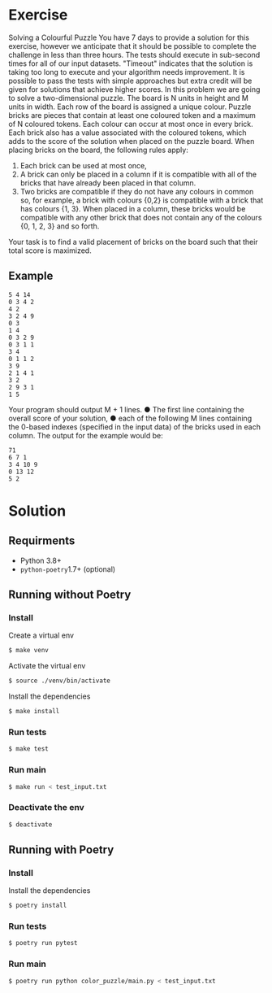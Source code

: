 # Exercise

Solving a Colourful Puzzle
You have 7 days to provide a solution for this exercise, however we anticipate that it should be
possible to complete the challenge in less than three hours. The tests should execute in
sub-second times for all of our input datasets. "Timeout" indicates that the solution is taking too long
to execute and your algorithm needs improvement. It is possible to pass the tests with simple
approaches but extra credit will be given for solutions that achieve higher scores.
In this problem we are going to solve a two-dimensional puzzle.
The board is N units in height and M units in width. Each row of the board is assigned a unique
colour. Puzzle bricks are pieces that contain at least one coloured token and a maximum of N
coloured tokens. Each colour can occur at most once in every brick. Each brick also has a value
associated with the coloured tokens, which adds to the score of the solution when placed on the
puzzle board.
When placing bricks on the board, the following rules apply:

1. Each brick can be used at most once,
2. A brick can only be placed in a column if it is compatible with all of the bricks that have
already been placed in that column.
3. Two bricks are compatible if they do not have any colours in common so, for example, a
brick with colours {0,2} is compatible with a brick that has colours {1, 3}. When placed in a
column, these bricks would be compatible with any other brick that does not contain any of
the colours {0, 1, 2, 3} and so forth.

Your task is to find a valid placement of bricks on the board such that their total score is
maximized.

## Example

```
5 4 14
0 3 4 2
4 2
3 2 4 9
0 3
1 4
0 3 2 9
0 3 1 1
3 4
0 1 1 2
3 9
2 1 4 1
3 2
2 9 3 1
1 5
```

Your program should output M + 1 lines.
● The first line containing the overall score of your solution,
● each of the following M lines containing the 0-based indexes (specified in the input data) of
the bricks used in each column.
The output for the example would be:

```
71
6 7 1
3 4 10 9
0 13 12
5 2
```

# Solution

## Requirments

- Python 3.8+
- `python-poetry`1.7+ (optional)

## Running without Poetry

### Install

Create a virtual env
```bash
$ make venv
```

Activate the virtual env
```bash
$ source ./venv/bin/activate
```

Install the dependencies
```bash
$ make install
```

### Run tests

```bash
$ make test
```

### Run main

```bash
$ make run < test_input.txt
```

### Deactivate the env

```bash
$ deactivate
```

## Running with Poetry

### Install

Install the dependencies
```bash
$ poetry install
```

### Run tests

```bash
$ poetry run pytest
```

### Run main

```bash
$ poetry run python color_puzzle/main.py < test_input.txt
```
